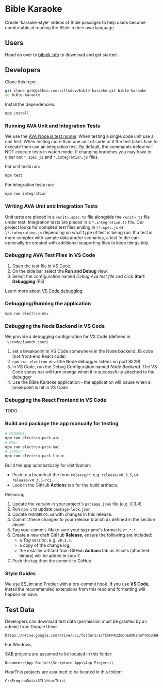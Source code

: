 # Bible Karaoke

Create 'karaoke-style' videos of Bible passages to help users become comfortable at reading the Bible in their own language.

## Users

Head on over to [biblek.info](http://biblek.info) to download and get started.

## Developers

Clone this repo:

```sh
git clone git@github.com:sillsdev/bible-karaoke.git bible-karaoke
cd bible-karaoke
```

Install the dependencies:

```sh
npm install
```

### Running AVA Unit and Integration Tests

We use the [AVA Node.js test runner](https://github.com/avajs/ava). When testing a single code unit use a unit test. When testing more than one unit of code or if the test takes time to execute then use an integration test. By default, the commands below will NOT execute tests in watch mode. If changing branches you may have to clear out `*.spec.js` and `*.integration.js` files.

For unit tests run:

```sh
npm test
```

For integration tests run:

```sh
npm run integration
```

### Writing AVA Unit and Integration Tests

Unit tests are placed in a `<unit>.spec.ts` file alongside the `<unit>.ts` file under test. Integration tests are placed in a `*.integration.ts` file. Our project looks for compiled test files ending in `\*.spec.js` or `\*.integration.js` depending on what type of test is being run.
If a test is more complex with sample data and/or scenarios, a test folder can optionally be created with additional supporting files to keep things tidy.

### Debugging AVA Test Files in VS Code

1. Open the test file in VS Code.
2. On the side bar select the **Run and Debug** view.
3. Select the configuration named _Debug Ava test file_ and click **Start Debugging** (F5).

Learn more about [VS Code debugging](https://code.visualstudio.com/docs/editor/debugging).

### Debugging/Running the application

```sh
npm run electron-dev
```

### Debugging the Node Backend in VS Code

We provide a debugging configuration for VS Code (defined in `.vscode/launch.json`)

1. set a breakpoint in VS Code somewhere in the Node backend JS code (not front-end React code)
2. `npm run electron-dev` (the Node debugger listens on port 9229)
3. In VS Code, run the Debug Configuration named _Node Backend_. The VS Code status bar will turn orange when it is successfully attached to the debugger
4. Use the Bible Karaoke application - the application will pause when a breakpoint is hit in VS Code

### Debugging the React Frontend in VS Code

TODO

### Build and package the app manually for testing

```sh
# Windows:
npm run electron-pack-win
# Mac:
npm run electron-pack-mac
# Linux:
npm run electron-pack-linux
```

Build the app automatically for distribution:

- Push to a branch of the form `release/*`, e.g. `release/v0.3.5`, or `release/v0.3.5-rc1`.
- Look in the GitHub **Actions** tab for the build artifacts.

Releasing

1. Update the _version_ in your project's `package.json` file (e.g. _0.3.4_).
2. Run `npm i` to update `package-lock.json`.
3. Update `CHANGELOG.md` with changes in this release.
4. Commit these changes to your release branch as defined in the section above.
5. Tag your commit. Make sure your tag name's format is `v*.*.*`.
6. Create a new draft GitHub **Release**, ensure the following are included:
   - a _Tag version_, e.g. `v0.3.4`.
   - a copy of the change log.
   - the installer artifact from GitHub **Actions** tab as Assets (attached binary) will be added in step 7.
7. Push the tag then the commit to GitHub.

### Style Guides

We use [ESLint](https://eslint.org/) and [Prettier](https://prettier.io/) with a pre-commit hook. If you use **VS Code**, install the recommended extensions from this repo and formatting will happen on save.

## Test Data

Developers can download test data (permission must be granted by an admin) from Google Drive

```
https://drive.google.com/drive/u/1/folders/1rTCkMPA3ZoOn6dXhJHuYTn6QdAKfBj0X
```

For Windows,

SAB projects are assumed to be located in this folder:

```
Documents\App Builder\Scripture Apps\App Projects\
```

HearThis projects are assumed to be located in this folder:

```
C:\ProgramData\SIL\HearThis\
```
